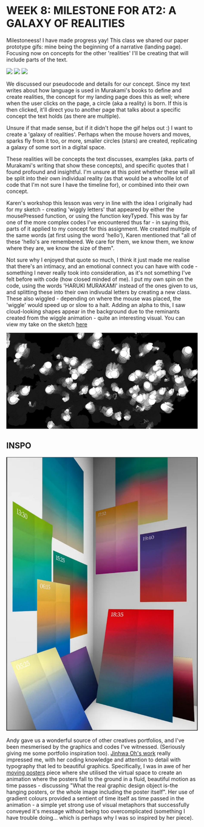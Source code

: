 # WEEK 8: MILESTONE FOR AT2: A GALAXY OF REALITIES

Milestoneess! I have made progress yay! This class we shared our paper prototype gifs: mine being the beginning of a narrative (landing page). Focusing now on concepts for the other 'realities' I'll be creating that will include parts of the text. 

<img src="Capture.JPG">

<img src="textnotes1.jpg">

<img src="milestone-gif.gif">


We discussed our pseudocode and details for our concept. Since my text writes about how language is used in Murakami's books to define and create realities, the concept for my landing page does this as well; where when the user clicks on the page, a circle (aka a reality) is born. If this is then clicked, it'll direct you to another page that talks about a specific concept the text holds (as there are multiple). 

Unsure if that made sense, but if it didn't hope the gif helps out :) I want to create a 'galaxy of realities'. Perhaps when the mouse hovers and moves, sparks fly from it too, or more, smaller circles (stars) are created, replicating a galaxy of some sort in a digital space. 

These realities will be concepts the text discusses, examples (aka. parts of Murakami's writing that show these concepts), and specific quotes that I found profound and insightful. I'm unsure at this point whether these will all be split into their own individual reality (as that would be a whoollle lot of code that I'm not sure I have the timeline for), or combined into their own concept. 

Karen's workshop this lesson was very in line with the idea I originally had for my sketch - creating 'wiggly letters' that appeared by either the mousePressed function, or using the function keyTyped. This was by far one of the more complex codes I've encountered thus far - in saying this, parts of it applied to my concept for this assignment. We created multiple of the same words (at first using the word 'hello'), Karen mentioned that "all of these 'hello's are remembered. We care for them, we know them, we know where they are, we know the size of them". 

Not sure why I enjoyed that quote so much, I think it just made me realise that there's an intimacy, and an emotional connect you can have with code - something I never really took into consideration, as it's not something I've felt before with code (how closed minded of me). I put my own spin on the code, using the words 'HARUKI MURAKAMI' instead of the ones given to us, and splitting these into their own indivudal letters by creating a new class. These also wiggled - depending on where the mouse was placed, the 'wiggle' would speed up or slow to a halt. Adding an alpha to this, I saw cloud-looking shapes appear in the background due to the reminants created from the wiggle animation - quite an interesting visual. You can view my take on the sketch [here](https://renpapers.github.io/codeword/Processing%20Sketches/wiggly_letters)

<img src="wigglyletterssc.JPG">


## INSPO

<img src="Jinwaoh.JPG">

Andy gave us a wonderful source of other creatives portfolios, and I've been mesmerised by the graphics and codes I've witnessed. (Seriously giving me some portfolio inspiration too). [Jinhwa Oh's work](https://jinhwaoh.com/) really impressed me, with her coding knowledge and attention to detail with typography that led to beautiful graphics. Specifically, I was in awe of her [moving posters](https://jinhwaoh.com/Falling-poster-s-color-s) piece where she utilised the virtual space to create an animation where the posters fall to the ground in a fluid, beautiful motion as time passes - discussing "What the real graphic design object is-the hanging posters, or the whole image including the poster itself". Her use of gradient colours provided a sentient of time itself as time passed in the animation - a simple yet strong use of visual metaphors that successfully conveyed it's message without being too overcomplicated (something I have trouble doing... which is perhaps why I was so inspired by her piece). 

